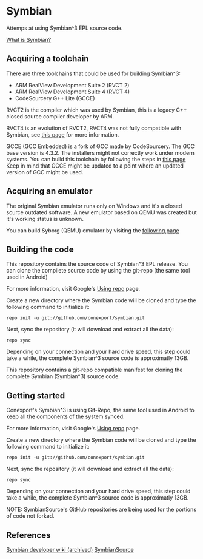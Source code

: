 # Symbian

Attemps at using Symbian^3 EPL source code.

[What is Symbian?](https://en.wikipedia.org/wiki/Symbian_OS)

## Acquiring a toolchain
There are three toolchains that could be used for building Symbian^3:
- ARM RealView Development Suite 2 (RVCT 2)
- ARM RealView Development Suite 4 (RVCT 4)
- CodeSourcery G++ Lite (GCCE)

RVCT2 is the compiler which was used by Symbian, this is a legacy C++ closed source compiler developer by ARM.

RVCT4 is an evolution of RVCT2, RVCT4 was not fully compatible with Symbian, see [this page](https://akawolf.org/wiki/index.php/Compiler_Compatibility/RVCT) for more information.

GCCE (GCC Embedded) is a fork of GCC made by CodeSourcery. The GCC base version is 4.3.2. The installers might not correctly work under modern systems.
You can build this toolchain by following the steps in [this page](https://github.com/conexport/symbian_toolchain_buildscripts)
Keep in mind that GCCE might be updated to a point where an updated version of GCC might be used.

## Acquiring an emulator
The original Symbian emulator runs only on Windows and it's a closed source outdated software.
A new emulator based on QEMU was created but it's working status is unknown.

You can build Syborg (QEMU) emulator by visiting the [following page](https://github.com/conexport/symbian_tools_qemu)

## Building the code
This repository contains the source code of Symbian^3 EPL release.
You can clone the compilete source code by using the git-repo (the same tool used in Android)

For more information, visit Google's [Using repo](http://source.android.com/source/using-repo.html) page.


Create a new directory where the Symbian code will be cloned and type the following command to initialize it:
```
repo init -u git://github.com/conexport/symbian.git
```

Next, sync the repository (it will download and extract all the data):
```
repo sync
```

Depending on your connection and your hard drive speed, 
this step could take a while, the complete Symbian^3 source code is approximatly 13GB.

This repository contains a git-repo compatible manifest for cloning the complete Symbian (Symbian^3) source code.

## Getting started
Conexport's Symbian^3 is using Git-Repo, the same tool used in Android to keep all the components of the system synced.

For more information, visit Google's [Using repo](http://source.android.com/source/using-repo.html) page.

Create a new directory where the Symbian code will be cloned and type the following command to initialize it:
```
repo init -u git://github.com/conexport/symbian.git
```

Next, sync the repository (it will download and extract all the data):
```
repo sync
```

Depending on your connection and your hard drive speed,
this step could take a while, the complete Symbian^3 source code is approximatly 13GB.

NOTE: SymbianSource's GitHub repositories are being used for the portions of code not forked.

## References
[Symbian developer wiki (archived)](https://akawolf.org/wiki/index.php/Main_Page)
[SymbianSource](https://github.com/SymbianSource)
